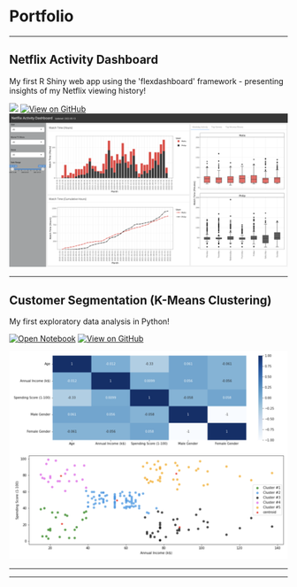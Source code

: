 # Portfolio

---

## Netflix Activity Dashboard 

My first R Shiny web app using the 'flexdashboard' framework - presenting insights of my Netflix viewing history! <br>

[![](https://img.shields.io/badge/Shiny-shinyapps.io-blue?style=flat&labelColor=white&logo=RStudio&logoColor=blue)](https://philipkfw.shinyapps.io/Netflix-Activity-Dashboard/)
[![View on GitHub](https://img.shields.io/badge/GitHub-View_on_GitHub-blue?logo=GitHub)](https://github.com/philipkfw/Netflix-Activity-Dashboard)
<img src="images/netflix_activity_dashboard_profile.png?raw=true"/>

---
## Customer Segmentation (K-Means Clustering)

My first exploratory data analysis in Python!

[![Open Notebook](https://img.shields.io/badge/Jupyter-Open_Notebook-blue?logo=Jupyter)](/html/customer-segmentation-analysis.html)
[![View on GitHub](https://img.shields.io/badge/GitHub-View_on_GitHub-blue?logo=GitHub)](https://github.com/chriskhanhtran/facebook-detect-food-trends)

<img src="images/customer_segmentation.png?raw=true"/>

---




---
